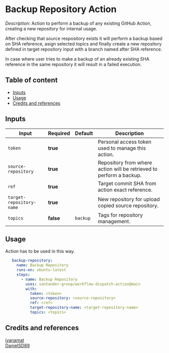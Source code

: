# Backup Repository Action

_Description_: Action to perform a backup 
of any existing GitHub Action,
creating a new repository for internal usage.

After checking that source respository exists
it will perform a backup based on SHA reference,
asign selected topics and finally
create a new repository defined in
target repository input with a branch named after
SHA reference.

In case where user tries to make a backup of an already
existing SHA reference in the same repository
it will result in a failed execution.


## Table of content

* [Inputs](#inputs)
* [Usage](#usage)
* [Credits and references](#credits-and-references)

## Inputs

| Input                    | Required  | Default  | Description                                                                                                             |
|--------------------------|-----------|----------|-------------------------------------------------------------------------------------------------------------------------|
| `token`                  | **true**  |          | Personal access token used to manage this action.                                                                       |
| `source-repository`      | **true**  |          | Repository from where action will be retrieved to perform a backup.                                                     |
| `ref`                    | **true**  |          | Target commit SHA from action exact reference.                                                                          |
| `target-repository-name` | **true**  |          | New repository for upload copied source repository.                                                                     |
| `topics`                 | **false** | `backup` | Tags for repository management.                                                                                         |

## Usage

Action has to be used in this way.

```yaml
   backup-repository:
     name: Backup Repository
     runs-on: ubuntu-latest
     steps:
       - name: Backup Repository
         uses: santander-group/workflow-dispatch-action@main
         with:
           token: <token>
           source-repository: <source-repository>
           ref: <ref>
           target-repository-name: <target-repository-name>
           topics: <topics>
```          

## Credits and references

[ivanamat](https://github.com/ivanamat)\
[DanielSD89](https://github.com/DanielSD89)
